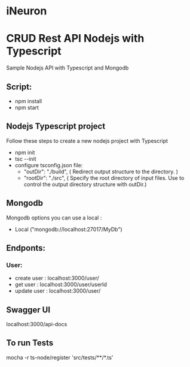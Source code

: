 # iNeuron


# CRUD Rest API Nodejs with Typescript

Sample Nodejs API with Typescript and Mongodb

## Script:

- npm install
- npm start

## Nodejs Typescript project

Follow these steps to create a new nodejs project with Typescript

- npm init
- tsc --init
- configure tsconfig.json file:
  - "outDir": "./build", ( Redirect output structure to the directory. )
  - "rootDir": "./src", ( Specify the root directory of input files. Use to control the output directory structure with outDir.)

## Mongodb

Mongodb options you can use a local :

- Local ("mongodb://localhost:27017/MyDb")

## Endponts:

### User:

- create user : localhost:3000/user/
- get user : localhost:3000/user/userId
- update user : localhost:3000/user/


## Swagger UI

localhost:3000/api-docs


## To run Tests

mocha -r ts-node/register 'src/tests/**/*.ts'
